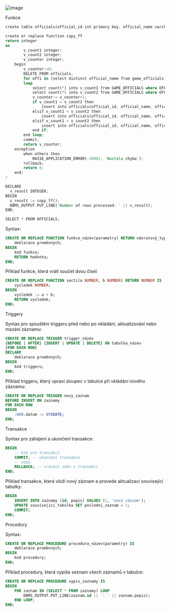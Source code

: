![image](https://user-images.githubusercontent.com/53978671/234581981-1e3b0f90-447b-4a64-a87f-056f6c9dc6bd.png)

Funkce
```rs
create table officials(official_id int primary key, official_name varchar(50), official_type varchar(50));

create or replace function copy_ff
return integer
as
        v_count1 integer;
        v_count2 integer;
        v_counter integer;
    begin
        v_counter:=0;
        DELETE FROM officials;
        for offi in (select distinct official_name from game_officials)
        loop
            select count(*) into v_count1 from GAME_OFFICIALS where OFFICIAL_NAME=offi.OFFICIAL_NAME and OFFICIAL_TYPE='Linesman';
            select count(*) into v_count2 from GAME_OFFICIALS where OFFICIAL_NAME=offi.OFFICIAL_NAME and OFFICIAL_TYPE='Referee';
            v_counter:= v_counter+1;
            if v_count1 = v_count2 then
                insert into officials(official_id, official_name, official_type) values(v_counter,offi.OFFICIAL_NAME,'Undefined');
            elsif v_count1 < v_count2 then
                insert into officials(official_id, official_name, official_type) values(v_counter,offi.OFFICIAL_NAME,'Referee');
            elsif v_count1 > v_count2 then
                insert into officials(official_id, official_name, official_type) values(v_counter,offi.OFFICIAL_NAME,'Linesman');
            end if;
        end loop;
        commit;
        return v_counter;
    exception
        when others then
            RAISE_APPLICATION_ERROR(-20001, 'Nastala chyba');
        rollback;
        return 0;
    end;
/

DECLARE
  v_result INTEGER;
BEGIN
  v_result := copy_ff();
  DBMS_OUTPUT.PUT_LINE('Number of rows processed: ' || v_result);
END;

SELECT * FROM OFFICIALS;
```
Syntax:
```sql
CREATE OR REPLACE FUNCTION funkce_název(parametry) RETURN návratový_typ IS
    deklarace proměnných;
BEGIN
    kód funkce;
    RETURN hodnota;
END;
```
Příklad funkce, která vrátí součet dvou čísel:
```sql
CREATE OR REPLACE FUNCTION secti(a NUMBER, b NUMBER) RETURN NUMBER IS
    vysledek NUMBER;
BEGIN
    vysledek := a + b;
    RETURN vysledek;
END;
```
Triggery

Syntax pro spouštění triggeru před nebo po vkládání, aktualizování nebo mazání záznamu:
```sql
CREATE OR REPLACE TRIGGER trigger_název
{BEFORE | AFTER} {INSERT | UPDATE | DELETE} ON tabulka_název
{FOR EACH ROW} 
DECLARE
    deklarace proměnných;
BEGIN
    kód triggeru;
END;
```
Příklad triggeru, který upraví sloupec v tabulce při vkládání nového záznamu:
```sql
CREATE OR REPLACE TRIGGER novy_zaznam
BEFORE INSERT ON zaznamy
FOR EACH ROW
BEGIN
    :NEW.datum := SYSDATE;
END;
```
Transakce

Syntax pro zahájení a ukončení transakce:
```sql
BEGIN
    -- kód pro transakci
    COMMIT; -- ukončení transakce
    -- nebo
    ROLLBACK; -- vrácení změn v transakci
END;
```
Příklad transakce, která vloží nový záznam a provede aktualizaci související tabulky:
```sql
BEGIN
    INSERT INTO zaznamy (id, popis) VALUES (1, 'nový záznam');
    UPDATE souvisejici_tabulka SET posledni_zaznam = 1;
    COMMIT;
END;
```
Procedury

Syntax:
```sql
CREATE OR REPLACE PROCEDURE procedura_název(parametry) IS
    deklarace proměnných;
BEGIN
    kód procedury;
END;
```
Příklad procedury, která vypíše seznam všech záznamů v tabulce:
```sql
CREATE OR REPLACE PROCEDURE vypis_zaznamy IS
BEGIN
    FOR zaznam IN (SELECT * FROM zaznamy) LOOP
        DBMS_OUTPUT.PUT_LINE(zaznam.id || ': ' || zaznam.popis);
    END LOOP;
END;
```
